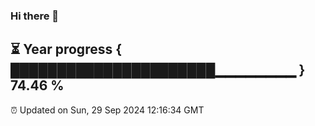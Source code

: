 ### Hi there 👋
⏳ Year progress { ██████████████████████▁▁▁▁▁▁▁▁ } 74.46 %
---
⏰ Updated on Sun, 29 Sep 2024 12:16:34 GMT


